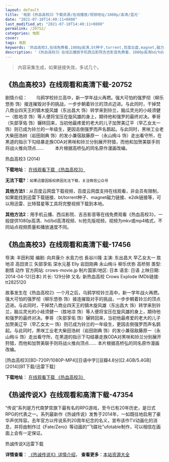 ```yaml
---
layout: default
title: '电影《热血高校3》下载资源/在线播放/视频地址/1080p/高清/蓝光'
date: "2021-07-10T14:40:11+0800"
last_modified_at: "2021-07-10T14:40:11+0800"
permalink: /20752/
categories: 电影
cover:
tags: 电影
keywords: '热血高校3,在线免费看,1080p高清,bt种子,torrent,百度云盘,magnet,磁力链,迅雷下载资源'
description: '《热血高校3》在线云播放手机西瓜影院吉吉影音免费看，1080p高清bd/hd未删减完整版和tc抢先枪版，mkv/mp4格式，附带bt/torrent种子、magnet/磁力链、百度云盘、网盘资源迅雷下载链接'
---
```


>内容采集生成，如果链接失效，多试几个。


## 《热血高校3》在线观看和高清下载-20752

剧情介绍：　　乌鸦学校铃兰高中，新一学年战火再燃。强大可怕的强罗彻（柳乐悠弥 饰）接连摧毁对手的挑战，一步步朝着铃兰的顶点迈进。与此同时，干掉焚八商业四天王的镝木旋风雄（东出昌大 饰）转学来到铃兰，脑瓜灵光的小岐须健一（胜地凉 饰）等人便将宝压在旋风雄的身上，期待他和强罗的最终对决。拳哥（矢部享佑 饰）辗转回来，当初他最疼爱的老大的儿子加贺美辽平（早乙女太一 饰）则已成为铃兰的一年级生，更因击倒强罗而声名鹊起。与此同时，黑咲工业老大柴田浩树（岩田刚典 饰）的发小兼宿敌藤原一（永山绚斗 饰）走出看守所，在黑道的指示下勾结暴走族ODA对黑咲和铃兰分别展开狩猎，而他和加贺美联手则将战火推向顶点……  　　本片根据高桥弘的同名原作漫画改编。


热血高校3 (2014)

**下载地址**： [在线观看下载 《热血高校3》](https://www.btbtdy.me/btdy/dy1641.html) 


**无法下载?**：`如果迅雷因版权原因无法下载，关注微信公众号 `

**其他方法1**：从百度云网盘下载视频，百度云网盘支持在线观看，非会员有限制，如果能找到迅雷下载链接、bt/torrent种子、magnet磁力链接、e2dk链接等，可以用迅雷、比特彗星等工具将完整视频下载到本地。

**其他方法2**：用手机云播、西瓜影院、吉吉影音等在线免费观看《热血高校3》，一般提供1080p高清、hd/bd高清视频、tc抢先版视频，视频为mkv或mp4格式，不同站点视频质量和播放速度不同。


## 《热血高校3》在线观看和高清下载-17456

导演: 丰田利晃 编剧: 向井康介 水島力也 長谷川隆 主演: 东出昌大 早乙女太一 胜地凉 高田贤三 矢部享佑 深水元基 Elly 岩田刚典 永山绚斗 柳乐优弥 高桥努 类型: 剧情 动作 官方网站: crows-movie.jp 制片国家/地区: 日本 语言: 日语 上映日期: 2014-04-12(日本) 片长: 129分钟 又名: 新热血高校 Crows Explode IMDb链接: tt2825120

故事发生在《热血高校2》一个月之后，乌鸦学校铃兰高中，新一学年战火再燃。强大可怕的强罗彻（柳乐悠弥 饰）接连摧毁对手的挑战，一步步朝着铃兰的顶点迈进。与此同时，干掉焚八商业四天王的镝木旋风雄（东出昌大 饰）转学来到铃兰，脑瓜灵光的小岐须健一（胜地凉 饰）等人便将宝压在旋风雄的身上，期待他和强罗的最终对决。拳哥（矢部享佑 饰）辗转回来，当初他最疼爱的老大的儿子加贺美辽平（早乙女太一 饰）则已成为铃兰的一年级生，更因击倒强罗而声名鹊起。与此同时，黑咲工业老大柴田浩树（岩田刚典 饰）的发小兼宿敌藤原一（永山绚斗 饰）走出看守所，在黑道的指示下勾结暴走族ODA对黑咲和铃兰分别展开狩猎，而他和加贺美联手则将战火推向顶点…… 本片根据高桥弘的同名原作漫画改编。


[热血高校3][BD-720P/1080P-MP4][日语中字][豆瓣4.8分][2.4GB/5.4GB][2014][BT下载/迅雷下载]

**下载地址**： [在线观看下载 《热血高校3》](https://www.btdx8.com/torrent/crows_explode_2014.html) 


## 《热诚传说X》在线观看和高清下载-47354

“传说”系列是万代南梦宫旗下最有名的RPG游戏，至今已有20年历史，是日式RPG的代表之一。系列最新作《热诚传说》发售于2014年，一如既往地启用了豪华声优阵容。去年官方以传说系列20周年纪念的名义，宣布该作TV动画化的消息，并将由制作过《Fate/Zero》等动画的“飞碟社”ufotable制作，可以相信在画面上会有一定保证。


热诚传说X迅雷下载

**详情查看**： [《热诚传说X》详情介绍](/movie/47354/)， **查看更多**：[本站资源大全](/movie/t/all/)

